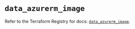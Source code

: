 # `data_azurerm_image`

Refer to the Terraform Registry for docs: [`data_azurerm_image`](https://registry.terraform.io/providers/hashicorp/azurerm/2.99.0/docs/data-sources/image).
